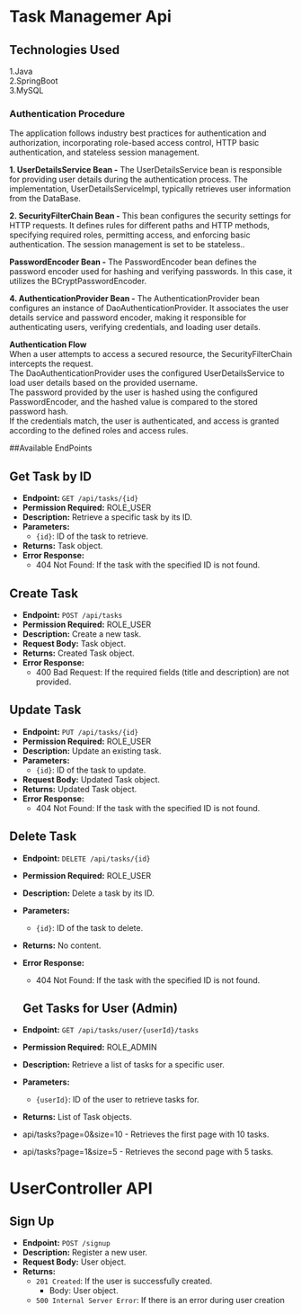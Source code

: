 <h1>Task Managemer Api</h1>
<h2>Technologies Used</h2>
<p>1.Java<br>
2.SpringBoot<br>
3.MySQL
</p>
<div class="box">
  <h3>Authentication Procedure</h3>
<P> The application follows industry best practices for authentication and authorization, incorporating role-based access control, HTTP basic authentication, and stateless session management.
</P>
<p><b>1. UserDetailsService Bean -</b>
  The UserDetailsService bean is responsible for providing user details during the authentication process. The implementation, UserDetailsServiceImpl, typically retrieves user information from the DataBase.</p>
<p></p>
<p><b>2. SecurityFilterChain Bean -</b>
  This bean configures the security settings for HTTP requests. It defines rules for different paths and HTTP methods, specifying required roles, permitting access, and enforcing basic authentication. The session management is set to be stateless..</p>
<p></p>
<p><b>PasswordEncoder Bean -</b>
  The PasswordEncoder bean defines the password encoder used for hashing and verifying passwords. In this case, it utilizes the BCryptPasswordEncoder.</p>
<p></p>
<p><b>4. AuthenticationProvider Bean -</b>
  The AuthenticationProvider bean configures an instance of DaoAuthenticationProvider. It associates the user details service and password encoder, making it responsible for authenticating users, verifying credentials, and loading user details.</p></div>
<p></p>
<p><b>Authentication Flow</b><br>
When a user attempts to access a secured resource, the SecurityFilterChain intercepts the request.<br>
The DaoAuthenticationProvider uses the configured UserDetailsService to load user details based on the provided username.<br>
The password provided by the user is hashed using the configured PasswordEncoder, and the hashed value is compared to the stored password hash.<br>
If the credentials match, the user is authenticated, and access is granted according to the defined roles and access rules.</p>

##Available EndPoints

## Get Task by ID
- **Endpoint:** `GET /api/tasks/{id}`
- **Permission Required:** ROLE_USER
- **Description:** Retrieve a specific task by its ID.
- **Parameters:**
  - `{id}`: ID of the task to retrieve.
- **Returns:** Task object.
- **Error Response:**
  - 404 Not Found: If the task with the specified ID is not found.

## Create Task
- **Endpoint:** `POST /api/tasks`
- **Permission Required:** ROLE_USER
- **Description:** Create a new task.
- **Request Body:** Task object.
- **Returns:** Created Task object.
- **Error Response:**
  - 400 Bad Request: If the required fields (title and description) are not provided.

## Update Task
- **Endpoint:** `PUT /api/tasks/{id}`
- **Permission Required:** ROLE_USER
- **Description:** Update an existing task.
- **Parameters:**
  - `{id}`: ID of the task to update.
- **Request Body:** Updated Task object.
- **Returns:** Updated Task object.
- **Error Response:**
  - 404 Not Found: If the task with the specified ID is not found.

## Delete Task
- **Endpoint:** `DELETE /api/tasks/{id}`
- **Permission Required:** ROLE_USER
- **Description:** Delete a task by its ID.
- **Parameters:**
  - `{id}`: ID of the task to delete.
- **Returns:** No content.
- **Error Response:**
  - 404 Not Found: If the task with the specified ID is not found.

   ## Get Tasks for User (Admin)
- **Endpoint:** `GET /api/tasks/user/{userId}/tasks`
- **Permission Required:** ROLE_ADMIN
- **Description:** Retrieve a list of tasks for a specific user.
- **Parameters:**
  - `{userId}`: ID of the user to retrieve tasks for.
- **Returns:** List of Task objects.
-  api/tasks?page=0&size=10 - Retrieves the first page with 10 tasks.<br>
-  api/tasks?page=1&size=5 - Retrieves the second page with 5 tasks.


# UserController API

## Sign Up
- **Endpoint:** `POST /signup`
- **Description:** Register a new user.
- **Request Body:** User object.
- **Returns:**
  - `201 Created`: If the user is successfully created.
    - Body: User object.
  - `500 Internal Server Error`: If there is an error during user creation
 

